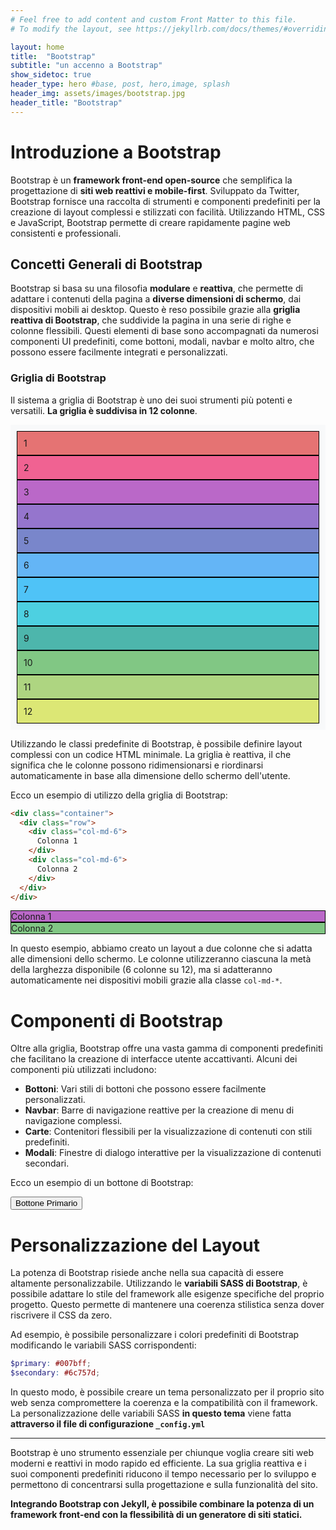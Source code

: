 ```yaml
---
# Feel free to add content and custom Front Matter to this file.
# To modify the layout, see https://jekyllrb.com/docs/themes/#overriding-theme-defaults

layout: home
title:  "Bootstrap"
subtitle: "un accenno a Bootstrap"
show_sidetoc: true
header_type: hero #base, post, hero,image, splash
header_img: assets/images/bootstrap.jpg
header_title: "Bootstrap"
---
```


# Introduzione a Bootstrap

Bootstrap è un **framework front-end open-source** che semplifica la progettazione di **siti web reattivi e mobile-first**. Sviluppato da Twitter, Bootstrap fornisce una raccolta di strumenti e componenti predefiniti per la creazione di layout complessi e stilizzati con facilità. Utilizzando HTML, CSS e JavaScript, Bootstrap permette di creare rapidamente pagine web consistenti e professionali.

## Concetti Generali di Bootstrap

Bootstrap si basa su una filosofia **modulare** e **reattiva**, che permette di adattare i contenuti della pagina a **diverse dimensioni di schermo**, dai dispositivi mobili ai desktop. Questo è reso possibile grazie alla **griglia reattiva di Bootstrap**, che suddivide la pagina in una serie di righe e colonne flessibili. Questi elementi di base sono accompagnati da numerosi componenti UI predefiniti, come bottoni, modali, navbar e molto altro, che possono essere facilmente integrati e personalizzati.

### Griglia di Bootstrap

Il sistema a griglia di Bootstrap è uno dei suoi strumenti più potenti e versatili. **La griglia è suddivisa in 12 colonne**.

<div class="container">
  <div class="row" style="background-color: #f8f9fa; padding: 10px; margin-bottom: 10px;">
    <div class="col-md-1" style="background-color: #e57373; padding: 10px; border: 1px solid #000;">1</div>
    <div class="col-md-1" style="background-color: #f06292; padding: 10px; border: 1px solid #000;">2</div>
    <div class="col-md-1" style="background-color: #ba68c8; padding: 10px; border: 1px solid #000;">3</div>
    <div class="col-md-1" style="background-color: #9575cd; padding: 10px; border: 1px solid #000;">4</div>
    <div class="col-md-1" style="background-color: #7986cb; padding: 10px; border: 1px solid #000;">5</div>
    <div class="col-md-1" style="background-color: #64b5f6; padding: 10px; border: 1px solid #000;">6</div>
    <div class="col-md-1" style="background-color: #4fc3f7; padding: 10px; border: 1px solid #000;">7</div>
    <div class="col-md-1" style="background-color: #4dd0e1; padding: 10px; border: 1px solid #000;">8</div>
    <div class="col-md-1" style="background-color: #4db6ac; padding: 10px; border: 1px solid #000;">9</div>
    <div class="col-md-1" style="background-color: #81c784; padding: 10px; border: 1px solid #000;">10</div>
    <div class="col-md-1" style="background-color: #aed581; padding: 10px; border: 1px solid #000;">11</div>
    <div class="col-md-1" style="background-color: #dce775; padding: 10px; border: 1px solid #000;">12</div>
  </div>
</div>

Utilizzando le classi predefinite di Bootstrap, è possibile definire layout complessi con un codice HTML minimale. La griglia è reattiva, il che significa che le colonne possono ridimensionarsi e riordinarsi automaticamente in base alla dimensione dello schermo dell'utente.

Ecco un esempio di utilizzo della griglia di Bootstrap:

```html
<div class="container">
  <div class="row">
    <div class="col-md-6">
      Colonna 1
    </div>
    <div class="col-md-6">
      Colonna 2
    </div>
  </div>
</div>
```
<div class="container">
  <div class="row">
    <div class="col-md-6" style="border: 1px solid black; background-color: #ba68c8;">
      Colonna 1
    </div>
    <div class="col-md-6" style="border: 1px solid black; background-color: #81c784;">
      Colonna 2
    </div>
  </div>
</div>

In questo esempio, abbiamo creato un layout a due colonne che si adatta alle dimensioni dello schermo. Le colonne utilizzeranno ciascuna la metà della larghezza disponibile (6 colonne su 12), ma si adatteranno automaticamente nei dispositivi mobili grazie alla classe `col-md-*`.

# Componenti di Bootstrap
Oltre alla griglia, Bootstrap offre una vasta gamma di componenti predefiniti che facilitano la creazione di interfacce utente accattivanti. Alcuni dei componenti più utilizzati includono:

- **Bottoni**: Vari stili di bottoni che possono essere facilmente personalizzati.
- **Navbar**: Barre di navigazione reattive per la creazione di menu di navigazione complessi.
- **Carte**: Contenitori flessibili per la visualizzazione di contenuti con stili predefiniti.
- **Modali**: Finestre di dialogo interattive per la visualizzazione di contenuti secondari.

Ecco un esempio di un bottone di Bootstrap:

<button type="button" class="btn btn-primary">Bottone Primario</button>

# Personalizzazione del Layout
La potenza di Bootstrap risiede anche nella sua capacità di essere altamente personalizzabile. 
Utilizzando le **variabili SASS di Bootstrap**, è possibile adattare lo stile del framework alle esigenze specifiche del proprio progetto. 
Questo permette di mantenere una coerenza stilistica senza dover riscrivere il CSS da zero.

Ad esempio, è possibile personalizzare i colori predefiniti di Bootstrap modificando le variabili SASS corrispondenti:

```scss
$primary: #007bff;
$secondary: #6c757d;
```
In questo modo, è possibile creare un tema personalizzato per il proprio sito web senza compromettere la coerenza e la compatibilità con il framework.
La personalizzazione delle variabili SASS **in questo tema** viene fatta **attraverso il file di configurazione `_config.yml`**


---

Bootstrap è uno strumento essenziale per chiunque voglia creare siti web moderni e reattivi in modo rapido ed efficiente.
La sua griglia reattiva e i suoi componenti predefiniti riducono il tempo necessario per lo sviluppo e permettono di concentrarsi sulla progettazione e sulla funzionalità del sito.

**Integrando Bootstrap con Jekyll, è possibile combinare la potenza di un framework front-end con la flessibilità di un generatore di siti statici.**